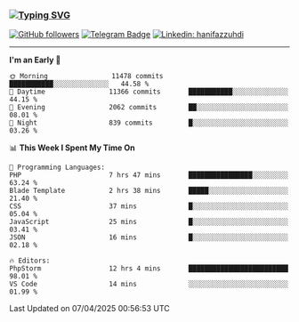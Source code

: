 ### [![Typing SVG](https://readme-typing-svg.herokuapp.com?font=lato&size=22&lines=Hi+There+👋)](https://git.io/typing-svg) 

[![GitHub followers](https://img.shields.io/github/followers/hanifazzuhdi?label=Follow&style=social)](https://github.com/hanifazzuhdi/?tab=follow) 
[![Telegram Badge](https://img.shields.io/badge/-hanif0198-blue?style=social&logo=telegram&link=https://www.t.me/hanif0198/)](https://www.t.me/hanif0198/) 
[![Linkedin: hanifazzuhdi](https://img.shields.io/badge/-hanifazzuhdi-blue?style=flat-square&logo=Linkedin&logoColor=white&link=https://www.linkedin.com/in/hanif-az-zuhdi-69688019b/)](https://www.linkedin.com/in/hanif-az-zuhdi-69688019b/) 

<hr/>

<!--START_SECTION:waka-->
**I'm an Early 🐤** 

```text
🌞 Morning                11478 commits       ███████████░░░░░░░░░░░░░░   44.58 % 
🌆 Daytime                11366 commits       ███████████░░░░░░░░░░░░░░   44.15 % 
🌃 Evening                2062 commits        ██░░░░░░░░░░░░░░░░░░░░░░░   08.01 % 
🌙 Night                  839 commits         █░░░░░░░░░░░░░░░░░░░░░░░░   03.26 % 
```


📊 **This Week I Spent My Time On** 

```text
💬 Programming Languages: 
PHP                      7 hrs 47 mins       ████████████████░░░░░░░░░   63.24 % 
Blade Template           2 hrs 38 mins       █████░░░░░░░░░░░░░░░░░░░░   21.40 % 
CSS                      37 mins             █░░░░░░░░░░░░░░░░░░░░░░░░   05.04 % 
JavaScript               25 mins             █░░░░░░░░░░░░░░░░░░░░░░░░   03.41 % 
JSON                     16 mins             █░░░░░░░░░░░░░░░░░░░░░░░░   02.18 % 

🔥 Editors: 
PhpStorm                 12 hrs 4 mins       █████████████████████████   98.01 % 
VS Code                  14 mins             ░░░░░░░░░░░░░░░░░░░░░░░░░   01.99 % 
```


 Last Updated on 07/04/2025 00:56:53 UTC
<!--END_SECTION:waka-->
